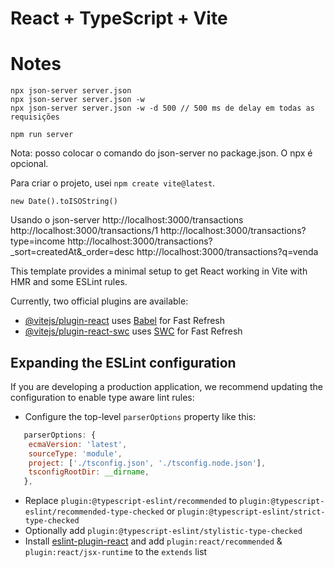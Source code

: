 # React + TypeScript + Vite

# Notes
```
npx json-server server.json
npx json-server server.json -w
npx json-server server.json -w -d 500 // 500 ms de delay em todas as requisições

npm run server
```

Nota: posso colocar o comando do json-server no package.json. O npx é opcional.

Para criar o projeto, usei `npm create vite@latest`.

```
new Date().toISOString()
```

Usando o json-server
http://localhost:3000/transactions
http://localhost:3000/transactions/1
http://localhost:3000/transactions?type=income
http://localhost:3000/transactions?_sort=createdAt&_order=desc
http://localhost:3000/transactions?q=venda


This template provides a minimal setup to get React working in Vite with HMR and some ESLint rules.

Currently, two official plugins are available:

- [@vitejs/plugin-react](https://github.com/vitejs/vite-plugin-react/blob/main/packages/plugin-react/README.md) uses [Babel](https://babeljs.io/) for Fast Refresh
- [@vitejs/plugin-react-swc](https://github.com/vitejs/vite-plugin-react-swc) uses [SWC](https://swc.rs/) for Fast Refresh

## Expanding the ESLint configuration

If you are developing a production application, we recommend updating the configuration to enable type aware lint rules:

- Configure the top-level `parserOptions` property like this:

```js
   parserOptions: {
    ecmaVersion: 'latest',
    sourceType: 'module',
    project: ['./tsconfig.json', './tsconfig.node.json'],
    tsconfigRootDir: __dirname,
   },
```

- Replace `plugin:@typescript-eslint/recommended` to `plugin:@typescript-eslint/recommended-type-checked` or `plugin:@typescript-eslint/strict-type-checked`
- Optionally add `plugin:@typescript-eslint/stylistic-type-checked`
- Install [eslint-plugin-react](https://github.com/jsx-eslint/eslint-plugin-react) and add `plugin:react/recommended` & `plugin:react/jsx-runtime` to the `extends` list
